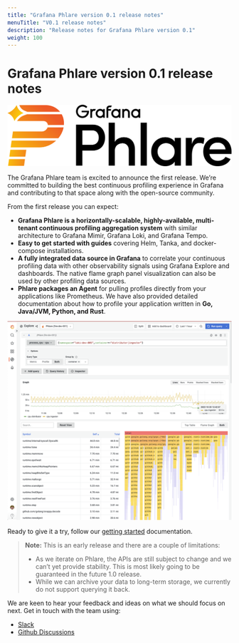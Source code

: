 ```yaml
---
title: "Grafana Phlare version 0.1 release notes"
menuTitle: "V0.1 release notes"
description: "Release notes for Grafana Phlare version 0.1"
weight: 100
---
```


# Grafana Phlare version 0.1 release notes

![Grafana Phlare Logo](phlare-logo.png)


The Grafana Phlare team is excited to announce the first release. We’re committed to building the best continuous profiling experience in Grafana and contributing to that space along with the open-source community.

From the first release you can expect:

- **Grafana Phlare is a horizontally-scalable, highly-available, multi-tenant continuous profiling aggregation system** with similar architecture to Grafana Mimir, Grafana Loki, and Grafana Tempo.
- **Easy to get started with guides** covering Helm, Tanka, and docker-compose installations.
- **A fully integrated data source in Grafana** to correlate your continuous profiling data with other observability signals using Grafana Explore and dashboards. The native flame graph panel visualization can also be used by other profiling data sources.
- **Phlare packages an Agent** for pulling profiles directly from your applications like Prometheus. We have also provided detailed documentation about how to profile your application written in **Go, Java/JVM, Python, and Rust**.

![Grafana Phlare UI](phlare-ui.png)

Ready to give it a try, follow our [getting started](https://grafana.com/docs/phlare/latest/operators-guide/get-started/) documentation.

> **Note:** This is an early release and there are a couple of limitations:
>
> - As we iterate on Phlare, the APIs are still subject to change and we can’t yet provide stability. This is most likely going to be guaranteed in the future 1.0 release.
> - While we can archive your data to long-term storage, we currently do not support querying it back.

We are keen to hear your feedback and ideas on what we should focus on next. Get in touch with the team using:

- [Slack](https://grafana.slack.com/archives/C047CCW6YM8)
- [Github Discussions](https://github.com/grafana/phlare/discussions)
